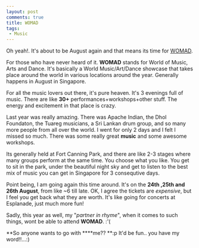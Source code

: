 ```yaml
---
layout: post
comments: true
title: WOMAD
tags:
 - Music
---
```


Oh yeah!. It's about to be August again and that means its time for [WOMAD][0].

For those who have never heard of it. **WOMAD** stands for World of Music, Arts and Dance. It's basically a World Music/Art/Dance showcase that takes place around the world in various locations around the year. Generally happens in August in Singapore.

For all the music lovers out there, it's pure heaven. It's 3 evenings full of music. There are like **30+** performances+workshops+other stuff. The energy and excitement in that place is crazy.

Last year was really amazing. There was Apache Indian, the Dhol Foundaton, the Tuareg musicians, a Sri Lankan drum group, and so many more people from all over the world. I went for only 2 days and I felt I missed so much. There was some really great **music** and some awesome workshops.

Its generally held at Fort Canning Park, and there are like 2-3 stages where many groups perform at the same time. You choose what you like. You get to sit in the park, under the beautiful night sky and get to listen to the best mix of music you can get in Singapore for 3 consequtive days.

Point being, I am going again this time around. It's on the **24th ,25th and 26th August**, from like ~6 till late. OK, I agree the tickets are _expensive_, but I feel you get back what they are worth. It's like going for concerts at Esplanade, just much more fun!

Sadly, this year as well, my "_partner in rhyme_", when it comes to such things, wont be able to attend **WOMAD**. :'(

**So anyone wants to go with ****me?? **:p It'd be fun.. you have my word!!...:)


[0]: http://www.womadsingapore.com/
